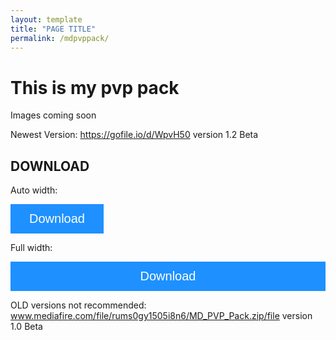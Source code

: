 ```yaml
---
layout: template
title: "PAGE TITLE"
permalink: /mdpvppack/
---
```


# This is my pvp pack
Images coming soon 

Newest Version: https://gofile.io/d/WpvH50 version 1.2 Beta
<!DOCTYPE html>
<html>
<head>
<meta name="viewport" content="width=device-width, initial-scale=1">
<!-- Add icon library -->
<link rel="stylesheet" href="https://srv-store2.gofile.io/download/WpvH50/9df8bac25be25595560fbeb0684217aa/%C2%A74%20MDGAMING%20pvp%20pack.zip">
<style>
.btn {
  background-color: DodgerBlue;
  border: none;
  color: white;
  padding: 12px 30px;
  cursor: pointer;
  font-size: 20px;
}

/* Darker background on mouse-over */
.btn:hover {
  background-color: RoyalBlue;
}
</style>
</head>
<body>

<h2>DOWNLOAD</h2>

<p>Auto width:</p>
<button class="btn"><i class="fa fa-download"></i> Download</button>

<p>Full width:</p>
<button class="btn" style="width:100%"><i class="fa fa-download"></i> Download</button>

</body>
</html>

OLD versions not recommended: www.mediafire.com/file/rums0gy1505i8n6/MD_PVP_Pack.zip/file version 1.0 Beta
